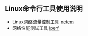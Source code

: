 ## Linux命令行工具使用说明

+ Linux网络流量控制工具  [netem](./docs/netem.md)
+ 网络性能测试工具 [iperf](http://man.linuxde.net/iperf)

